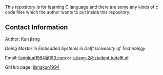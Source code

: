 This repository is for learning C language and there are some any kinds of c code files which the author wants to put inside this repository.

## Contact Information

Author: Kun jiang

*Doing Master in Embedded Systems in Delft University of Technology*

Email: jiangkun1994@163.com or k.jiang-2@student.tudelft.nl

GitHub page: [jiangkun1994](https://github.com/jiangkun1994)